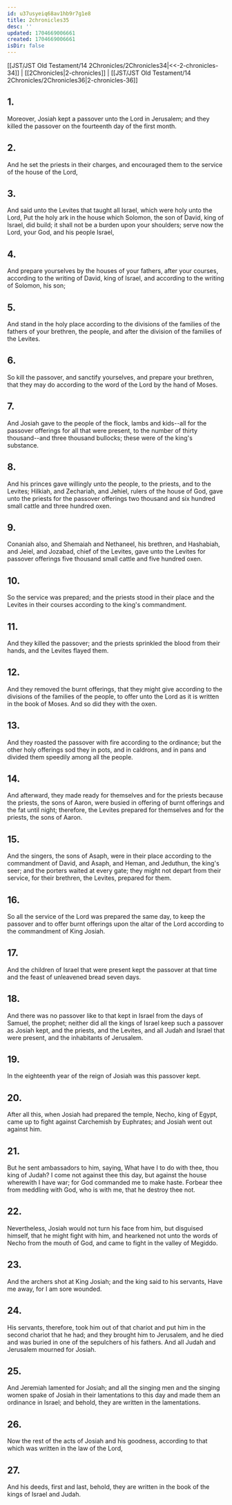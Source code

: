 ```yaml
---
id: u37usyeiq68av1hb9r7g1e8
title: 2chronicles35
desc: ''
updated: 1704669006661
created: 1704669006661
isDir: false
---
```

[[JST/JST Old Testament/14 2Chronicles/2Chronicles34|<<-2-chronicles-34]] | [[2Chronicles|2-chronicles]] | [[JST/JST Old Testament/14 2Chronicles/2Chronicles36|2-chronicles-36]]
## 1.
Moreover, Josiah kept a passover unto the Lord in Jerusalem; and they killed the passover on the fourteenth day of the first month.
## 2.
And he set the priests in their charges, and encouraged them to the service of the house of the Lord,
## 3.
And said unto the Levites that taught all Israel, which were holy unto the Lord, Put the holy ark in the house which Solomon, the son of David, king of Israel, did build; it shall not be a burden upon your shoulders; serve now the Lord, your God, and his people Israel,
## 4.
And prepare yourselves by the houses of your fathers, after your courses, according to the writing of David, king of Israel, and according to the writing of Solomon, his son;
## 5.
And stand in the holy place according to the divisions of the families of the fathers of your brethren, the people, and after the division of the families of the Levites.
## 6.
So kill the passover, and sanctify yourselves, and prepare your brethren, that they may do according to the word of the Lord by the hand of Moses.
## 7.
And Josiah gave to the people of the flock, lambs and kids\--all for the passover offerings for all that were present, to the number of thirty thousand\--and three thousand bullocks; these were of the king\'s substance.
## 8.
And his princes gave willingly unto the people, to the priests, and to the Levites; Hilkiah, and Zechariah, and Jehiel, rulers of the house of God, gave unto the priests for the passover offerings two thousand and six hundred small cattle and three hundred oxen.
## 9.
Conaniah also, and Shemaiah and Nethaneel, his brethren, and Hashabiah, and Jeiel, and Jozabad, chief of the Levites, gave unto the Levites for passover offerings five thousand small cattle and five hundred oxen.
## 10.
So the service was prepared; and the priests stood in their place and the Levites in their courses according to the king\'s commandment.
## 11.
And they killed the passover; and the priests sprinkled the blood from their hands, and the Levites flayed them.
## 12.
And they removed the burnt offerings, that they might give according to the divisions of the families of the people, to offer unto the Lord as it is written in the book of Moses. And so did they with the oxen.
## 13.
And they roasted the passover with fire according to the ordinance; but the other holy offerings sod they in pots, and in caldrons, and in pans and divided them speedily among all the people.
## 14.
And afterward, they made ready for themselves and for the priests because the priests, the sons of Aaron, were busied in offering of burnt offerings and the fat until night; therefore, the Levites prepared for themselves and for the priests, the sons of Aaron.
## 15.
And the singers, the sons of Asaph, were in their place according to the commandment of David, and Asaph, and Heman, and Jeduthun, the king\'s seer; and the porters waited at every gate; they might not depart from their service, for their brethren, the Levites, prepared for them.
## 16.
So all the service of the Lord was prepared the same day, to keep the passover and to offer burnt offerings upon the altar of the Lord according to the commandment of King Josiah.
## 17.
And the children of Israel that were present kept the passover at that time and the feast of unleavened bread seven days.
## 18.
And there was no passover like to that kept in Israel from the days of Samuel, the prophet; neither did all the kings of Israel keep such a passover as Josiah kept, and the priests, and the Levites, and all Judah and Israel that were present, and the inhabitants of Jerusalem.
## 19.
In the eighteenth year of the reign of Josiah was this passover kept.
## 20.
After all this, when Josiah had prepared the temple, Necho, king of Egypt, came up to fight against Carchemish by Euphrates; and Josiah went out against him.
## 21.
But he sent ambassadors to him, saying, What have I to do with thee, thou king of Judah? I come not against thee this day, but against the house wherewith I have war; for God commanded me to make haste. Forbear thee from meddling with God, who is with me, that he destroy thee not.
## 22.
Nevertheless, Josiah would not turn his face from him, but disguised himself, that he might fight with him, and hearkened not unto the words of Necho from the mouth of God, and came to fight in the valley of Megiddo.
## 23.
And the archers shot at King Josiah; and the king said to his servants, Have me away, for I am sore wounded.
## 24.
His servants, therefore, took him out of that chariot and put him in the second chariot that he had; and they brought him to Jerusalem, and he died and was buried in one of the sepulchers of his fathers. And all Judah and Jerusalem mourned for Josiah.
## 25.
And Jeremiah lamented for Josiah; and all the singing men and the singing women spake of Josiah in their lamentations to this day and made them an ordinance in Israel; and behold, they are written in the lamentations.
## 26.
Now the rest of the acts of Josiah and his goodness, according to that which was written in the law of the Lord,
## 27.
And his deeds, first and last, behold, they are written in the book of the kings of Israel and Judah.

